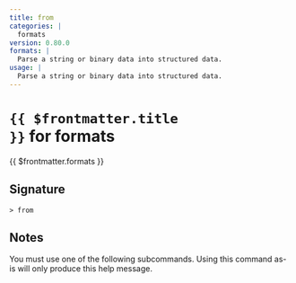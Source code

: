 ```yaml
---
title: from
categories: |
  formats
version: 0.80.0
formats: |
  Parse a string or binary data into structured data.
usage: |
  Parse a string or binary data into structured data.
---
```


# <code>{{ $frontmatter.title }}</code> for formats

<div class='command-title'>{{ $frontmatter.formats }}</div>

## Signature

```> from ```

## Notes
You must use one of the following subcommands. Using this command as-is will only produce this help message.